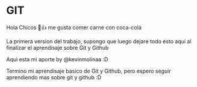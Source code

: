 # GIT
Hola Chicos 🙂👍 me gusta comer carne con coca-cola 

La primera version del trabajo, supongo que luego dejare todo esto aqui al finalizar el aprendisaje sobre Git y Github 

Aqui esta mi aporte by @kevinmolinaa :D

Termino mi aprendisaje basico de Git y Github, pero espero seguir aprendiendo mas sobre git y github :D